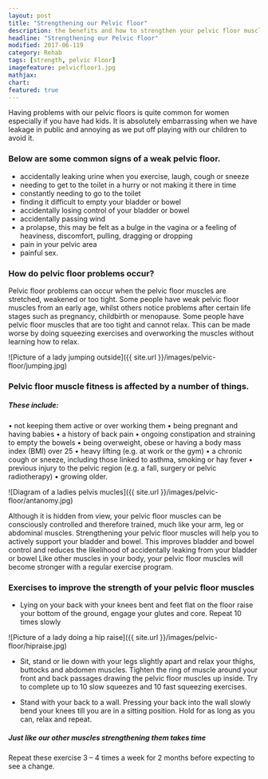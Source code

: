 ```yaml
---
layout: post
title: "Strengthening our Pelvic floor"
description: the benefits and how to strengthen your pelvic floor muscles
headline: "Strengthening our Pelvic floor"
modified: 2017-06-119
category: Rehab
tags: [strength, pelvic Floor]
imagefeature: pelvicfloor1.jpg
mathjax: 
chart:
featured: true
---
```




Having problems with our pelvic floors is quite common for women especially if you have had kids. It is absolutely embarrassing when we have leakage in public and annoying as we put off playing with our children to avoid it. 

### Below are some common signs of a weak pelvic floor.

+	accidentally leaking urine when you exercise, laugh, cough or sneeze 
+	needing to get to the toilet in a hurry or not making it there in time 
+	constantly needing to go to the  toilet 
+	finding it difficult to empty your bladder or bowel 
+	accidentally losing control of your bladder or bowel 
+	accidentally passing wind 
+	a prolapse, this may be felt as a bulge in the vagina or a feeling of heaviness, discomfort, pulling, dragging or dropping 
+	pain in your pelvic area 
+	painful sex. 

### How do pelvic floor problems occur?

Pelvic floor problems can occur when the pelvic floor muscles are stretched, weakened or too tight. 
Some people have weak pelvic floor muscles from an early age, whilst others notice problems after certain life stages such as pregnancy, childbirth or menopause. 
Some people have pelvic floor muscles that are too tight and cannot relax. This can be made worse by doing squeezing exercises and overworking the muscles without learning how to relax. 

![Picture of a lady jumping outside]({{ site.url }}/images/pelvic-floor/jumping.jpg)



### Pelvic floor muscle fitness is affected by a number of things.

##### These include: 

• not keeping them active or over working them 
• being pregnant and having babies 
• a history of back pain 
• ongoing constipation and straining to empty the bowels 
• being overweight, obese or having a body mass index (BMI) over 25 
• heavy lifting (e.g. at work or the gym) 
• a chronic cough or sneeze, including those linked to asthma, smoking or hay fever 
• previous injury to the pelvic region (e.g. a fall, surgery or pelvic radiotherapy) 
• growing older. 

![Diagram of a ladies pelvis mucles]({{ site.url }}/images/pelvic-floor/antanomy.jpg)

Although it is hidden from view, your pelvic floor muscles can be consciously controlled and therefore trained, much like your arm, leg or abdominal muscles. Strengthening your pelvic floor muscles will help you to actively support your bladder and bowel. This improves bladder and bowel control and reduces the likelihood of accidentally leaking from your bladder or bowel   Like other muscles in your body, your pelvic floor muscles will become stronger with a regular exercise program. 

### Exercises to improve the strength of your pelvic floor muscles 

+	Lying on your back with your knees bent and feet flat on the floor raise your bottom of the ground, engage your glutes and core. Repeat 10 		times slowly 


![Picture of a lady doing a hip raise]({{ site.url }}/images/pelvic-floor/hipraise.jpg)


+	Sit, stand or lie down with your legs slightly apart and relax your thighs, buttocks and abdomen muscles. Tighten the ring of muscle around 	your front and back passages drawing the pelvic floor muscles up inside. Try to complete up to 10 slow squeezes and 10 fast squeezing 			exercises. 

+	Stand with your back to a wall. Pressing your back into the wall slowly bend your knees till you are in a sitting position. Hold for as 		long as you can, relax and repeat. 

##### Just like our other muscles strengthening them takes time 
Repeat these exercise 3 – 4 times a week for 2 months before expecting to see a change. 








